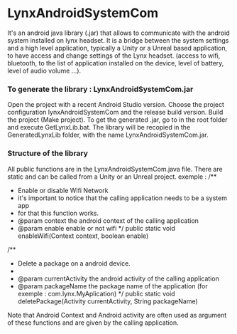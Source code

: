 # LynxAndroidSystemCom

It's an android java library (.jar) that allows to communicate with the android system installed on lynx headset.
It is a bridge between the system settings and a high level application, typically a Unity or a Unreal based application, to have
access and change settings of the Lynx headset. (access to wifi, bluetooth, to the list of application installed on the device,
level of battery, level of audio volume ...). 

### To generate the library : LynxAndroidSystemCom.jar
Open the project with a recent Android Studio version.
Choose the project configuration lynxAndroidSystemCom and the release build version. 
Build the project (Make project). 
To get the generated .jar, go to in the root folder and execute GetLynxLib.bat. 
The library will be recopied in the GeneratedLynxLib folder, with the name LynxAndroidSystemCom.jar. 

### Structure of the library
All public functions are in the LynxAndroidSystemCom.java file. 
There are static and can be called from a Unity or an Unreal project. 
exemple : 
/**
* Enable or disable Wifi Network
* it's important to notice that the calling application needs to be a system app
* for that this function works.
* @param  context the android context of the calling application
* @param  enable  enable or not wifi
*/
public static void enableWifi(Context context, boolean enable)


/**
 * Delete a package on a android device.
 *
 * @param  currentActivity the android activity of the calling application
 * @param  packageName     the package name of the application (for exemple : com.lynx.MyAplication)
*/
public static void deletePackage(Activity currentActivity, String packageName)

Note that Android Context and Android activity are often used as argument of these functions and are given by the calling application.
 
